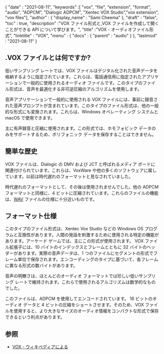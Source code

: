 {
  "date" : "2021-08-11",
  "keywords" :[ "vox", "file", "extension", "format", "audio", "ADPCM", "Dialogic ADPCM", "Xentec VOX Studio","vox extension", "vox files"],
  "author" : {
    "display_name" : "Sami Cheema"
},
  "draft" : "false",
  "toc" : true,
  "description" :"VOX ファイル形式と,VOX ファイルを作成して開くことができる API について学びます。",
  "title" :"VOX - オーディオファイル形式",
  "linktitle" : "VOX",
  "menu" : {
    "docs" : {
      "parent" : "audio"
}
},
  "lastmod" : "2021-08-11"
}

## .VOX ファイルとは何ですか? ##

低いサンプリング レートでは、VOX ファイルはデジタル化された音声データを格納するように指定されています。これらは、電話通信用に指定されたアプリケーションで一般的に使用されるオーディオ ファイルです。このタイプのファイル形式は、音声を最適化する非可逆圧縮のアルゴリズムを使用します。

音声アプリケーションで一般的に使用される VOX ファイルには、事前に録音された音声プロンプトが含まれています。このタイプのファイル形式は、他の一般的な形式にも変換されます。これらは、Windows オペレーティング システムと macOS で使用できます。

主に有声録音と圧縮に使用されます。この形式では、ホモフォビック データのみをサポートするため、ポリフォニック データを保存することはできません。



## 簡単な歴史 ##

VOX ファイルは、Dialogic の DMV および JCT と呼ばれるメディア ボードに関連付けられています。これらは、VoxWare や他の多くのソフトウェアに属しています。以前は時代遅れのフォーマットと見なされていました。

時代遅れのフォーマットとして、その後は使用されませんでした。他の ADPCM フォーマットと同様に、4 ビットに圧縮されています。これらのファイルの機能は、[WAV](/audio/wav/) ファイルの仕様に十分近いものです。


## フォーマット仕様 ##

このタイプのファイル形式は、Xentec Vox Studio などの Windows OS プログラムと互換性があります。人間の発話を刺激するために使用される特定の機能があります。アーケード ゲームでは、主にこの形式が使用されます。 VOX ファイル拡張子には、10 バイトのインデックスとフレームとともに 32 バイトのヘッダーがあります。実際の音声データは、1 つのファイルにセグメントの形式でフレーム単位で保存されます。エンコーディングのタイプに基づいて、各フレームに異なる形式の数バイトがあります。

音声の明瞭さは、ほとんどのオーディオ フォーマットでは珍しい低いサンプリング レートで維持されます。これらで使用されるアルゴリズムは数学的なものでした。

このファイルは、ADPCM を使用してエンコードされています。 16 ビットのオーディオ データと 4 ビットの圧縮をショートさせます。そのため、VOX ファイルを使用すると、より大きなサイズのオーディオ情報をコンパクトな形式で保存できるという利点があります。


## 参照 ##

* [VOX - ウィキペディアによる](https://en.wikipedia.org/wiki/Dialogic_ADPCM)

